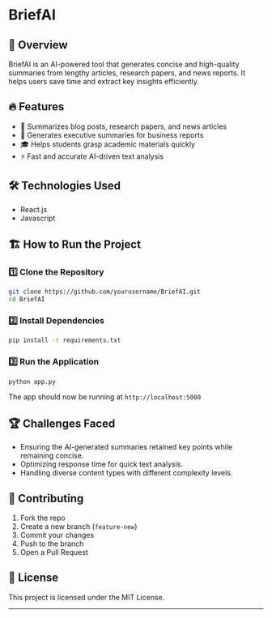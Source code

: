 # BriefAI

## 🚀 Overview
BriefAI is an AI-powered tool that generates concise and high-quality summaries from lengthy articles, research papers, and news reports. It helps users save time and extract key insights efficiently.

## 🔥 Features
- 📄 Summarizes blog posts, research papers, and news articles
- 🏢 Generates executive summaries for business reports
- 🎓 Helps students grasp academic materials quickly
- ⚡ Fast and accurate AI-driven text analysis

## 🛠️ Technologies Used
- React.js
- Javascript

## 🏗️ How to Run the Project

### 1️⃣ Clone the Repository
```bash
git clone https://github.com/yourusername/BriefAI.git
cd BriefAI
```

### 2️⃣ Install Dependencies
```bash
pip install -r requirements.txt
```

### 3️⃣ Run the Application
```bash
python app.py
```
The app should now be running at `http://localhost:5000`

## 🏆 Challenges Faced
- Ensuring the AI-generated summaries retained key points while remaining concise.
- Optimizing response time for quick text analysis.
- Handling diverse content types with different complexity levels.

## 🤝 Contributing
1. Fork the repo
2. Create a new branch (`feature-new`)
3. Commit your changes
4. Push to the branch
5. Open a Pull Request

## 📜 License
This project is licensed under the MIT License.

---
